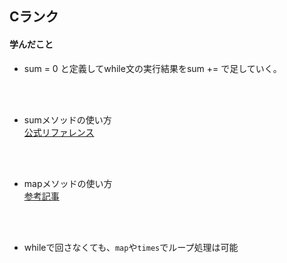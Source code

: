 ## Cランク

#### 学んだこと

- sum = 0 と定義してwhile文の実行結果をsum += で足していく。  
<br>
<br>

- sumメソッドの使い方  
[公式リファレンス](https://docs.ruby-lang.org/ja/latest/method/Array/i/sum.html)  
<br>
<br>

- mapメソッドの使い方  
[参考記事](https://pikawaka.com/ruby/map)
<br>
<br>

- whileで回さなくても、`map`や`times`でループ処理は可能
